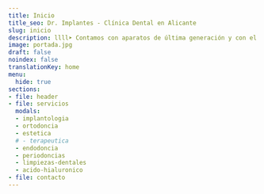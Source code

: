```yaml
---
title: Inicio
title_seo: Dr. Implantes - Clínica Dental en Alicante
slug: inicio
description: llll➤ Contamos con aparatos de última generación y con el Dr. José Antonio, ✅ experto en implantología oral desde 1997 con más de 5000 casos.
image: portada.jpg
draft: false
noindex: false
translationKey: home
menu:
  hide: true
sections:
- file: header
- file: servicios
  modals:
  - implantologia
  - ortodoncia
  - estetica
  # - terapeutica
  - endodoncia
  - periodoncias
  - limpiezas-dentales
  - acido-hialuronico
- file: contacto
---
```

